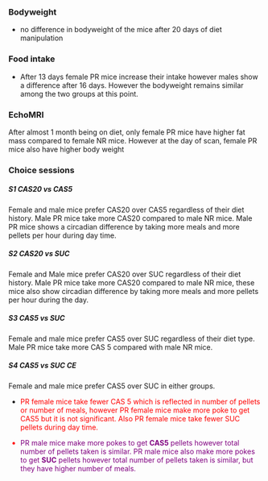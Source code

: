 ### Bodyweight
* no difference in bodyweight of the mice after 20 days of diet manipulation

### Food intake
* After 13 days female PR mice increase their intake however males show a difference after 16 days. However the bodyweight remains similar among the two groups at this point.

### EchoMRI
After almost 1 month being on diet, only female PR mice have higher fat mass compared to female NR mice. However at the day of scan, female PR mice also have higher body weight

### Choice sessions
##### S1 CAS20 vs CAS5
Female and male mice prefer CAS20 over CAS5 regardless of their diet history.
Male PR mice take more CAS20 compared to  male NR mice.
Male PR mice shows a circadian difference by taking more meals and more pellets per hour during day time.

##### S2 CAS20 vs SUC
Female and Male mice prefer CAS20 over SUC regardless of their diet history.
Male PR mice take more CAS20 compared to male NR mice, these mice also show circadian difference by taking more meals and more pellets per hour during the day.

##### S3 CAS5 vs SUC
Female and male mice prefer CAS5 over SUC regardless of their diet type.
Male PR mice take more CAS 5 compared with male NR mice.

##### S4 CAS5 vs SUC CE
Female and male mice prefer CAS5 over SUC in either groups.
* <font color = "red"> PR female mice take fewer CAS 5 which is reflected in number of pellets or number of meals, however PR female mice make more poke to get CAS5 but it is not significant. Also PR female mice take fewer SUC pellets during day time.

* <font color = "purple">  PR male mice make more pokes to get **CAS5** pellets however total number of pellets taken is similar. PR male mice also make more pokes to get **SUC** pellets however total number of pellets taken is similar, but they have higher number of meals.



